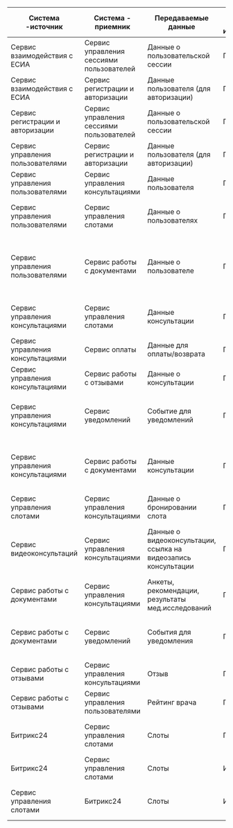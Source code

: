 |Система -источник|Система - приемник|Передаваемые данные |Полный обьем/изменения|Периодичность обмена/событие|
|-|-|-|-|-|
|Сервис взаимодействия с ЕСИА|Сервис управления сессиями пользователей|Данные о пользовательской сессии|Полный|Событие "Войти через ЕСИА"|
|Сервис взаимодействия с ЕСИА|Сервис регистрации и авторизации |Данные пользователя (для авторизации)|Полный|Событие "Регистрация пациента"|
|Сервис регистрации и авторизации|Сервис управления сессиями пользователей|Данные о пользовательской сессии|Полный|Событие "Вход в систему"|
|Сервис управления пользователями|Сервис регистрации и авторизации|Данные пользователя (для авторизации)|Полный|Событие "Авторизация"|
|Сервис управления пользователями|Сервис управления консультациями|Данные пользователя|Полный|Событие "Создание консультации"|
|Сервис управления пользователями|Сервис управления слотами|Данные о пользователях|Полный|Событие "Просмотр расписания", "Бронирование слота"|
|Сервис управления пользователями|Сервис работы с документами|Данные о пользователе|Полный|События "Регистрация пациента", "Создание консультации", "Формирование отчёта" |
|Сервис управления консультациями|Сервис управления слотами|Данные консультации|Полный|События "Создание консультации", "Отмена консультации"|
|Сервис управления консультациями|Сервис оплаты|Данные для оплаты/возврата|Полный|События "Оплата", "Возврат"|
|Сервис управления консультациями|Сервис работы с отзывами|Данные о консультации|Полный|События "Конец видеоконсультации"|
|Сервис управления консультациями|Сервис уведомлений|Событие для уведомлений|Полный|События. Полный список событий указан в Пользовательских требованиях|
|Сервис управления консультациями|Сервис работы с документами|Данные консультации|Полный|События "Создание консультации", "Создание рекомендации", "Формирование отчёта" |
|Сервис управления слотами|Сервис управления консультациями|Данные о бронировании слота|Полный|Событие "Бронирование слота"|
|Сервис видеоконсультаций|Сервис управления консультациями|Данные о видеоконсультации, ссылка на видеозапись консультации|Полный|События "Создание консультации", "Начало видеоконсультации", "Конец видеоконсультации"|
|Сервис работы с документами|Сервис управления консультациями|Анкеты, рекомендации, результаты мед.исследований|Полный|Событие "Просмотр документа"|
|Сервис работы с документами|Сервис уведомлений|События для уведомления|Полный|События. Полный список событий указан в Пользовательских требованиях|
|Сервис работы с отзывами|Сервис управления консультациями|Отзыв|Полный|Событие "Просмотр карточки консультации"|
|Сервис работы с отзывами|Сервис управления пользователями|Рейтинг врача|Полный|1 раз в день|
|Битрикс24|Сервис управления слотами|Слоты|Полный|Событие "Просмотр расписания", "Получение расписания"|
|Битрикс24|Сервис управления слотами|Слоты|Изменения|Изменение статусов слотов в Битрикс|
|Сервис управления слотами|Битрикс24|Слоты|Изменения|Событие "Бронирование слота", "Отмена консультации"|
